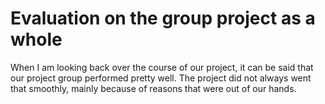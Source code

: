 # Evaluation on the group project as a whole

When I am looking back over the course of our project, it can be said that our project group performed pretty well. The project did not always went that smoothly, mainly because of reasons that were out of our hands.
